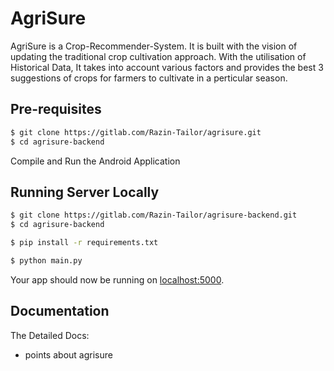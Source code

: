 # AgriSure

AgriSure is a Crop-Recommender-System. It is built with the vision of updating the traditional crop cultivation approach. With the utilisation of Historical Data, It takes into account various factors and provides the best 3 suggestions of crops for farmers to cultivate in a perticular season.

## Pre-requisites


```sh
$ git clone https://gitlab.com/Razin-Tailor/agrisure.git
$ cd agrisure-backend

```

Compile and Run the Android Application


## Running Server Locally


```sh
$ git clone https://gitlab.com/Razin-Tailor/agrisure-backend.git
$ cd agrisure-backend

$ pip install -r requirements.txt

$ python main.py

```

Your app should now be running on [localhost:5000](http://localhost:5000/).


## Documentation

The Detailed Docs:

- points about agrisure